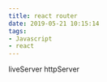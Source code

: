 ```yaml
---
title: react router
date: 2019-05-21 10:15:14
tags:
- Javascript
- react
---
```


liveServer
httpServer